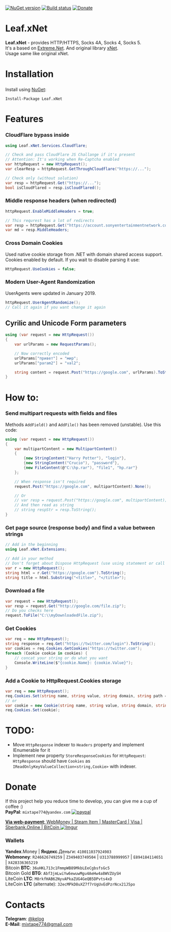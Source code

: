 [![NuGet version](https://badge.fury.io/nu/Leaf.xNet.svg)](https://badge.fury.io/nu/Leaf.xNet) [![Build status](https://ci.appveyor.com/api/projects/status/em4aje36etb63kdt/branch/master?svg=true)](https://ci.appveyor.com/project/grandsilence/leaf-xnet/branch/master) [![Donate](https://img.shields.io/badge/Donate-PayPal-green.svg)](https://www.paypal.com/cgi-bin/webscr?cmd=_s-xclick&hosted_button_id=FZLZ5ED65HVCL)

# Leaf.xNet
**Leaf.xNet** - provides HTTP/HTTPS, Socks 4A, Socks 4, Socks 5.  
It's a based on [Extreme.Net](https://github.com/Fedorus/Extreme.Net). And original library [xNet](https://github.com/X-rus/xNet).  
Usage same like original xNet.


# Installation
###
Install using [NuGet](https://www.nuget.org/):
```
Install-Package Leaf.xNet
```

# Features
### CloudFlare bypass inside
```csharp
using Leaf.xNet.Services.Cloudflare;

// Check and pass CloudFlare JS Challange if it's present
// Attention: It's working when Re-Captcha enabled
var httpRequest = new HttpRequest();
var clearResp = httpRequest.GetThroughCloudflare("https://...");

// Check only (without solution)
var resp = httpRequest.Get("https://...");
bool isCloudFlared = resp.isCloudFlared();
```

### Middle response headers (when redirected)
```csharp
httpRequest.EnableMiddleHeaders = true;

// This requrest has a lot of redirects
var resp = httpRequest.Get("https://account.sonyentertainmentnetwork.com/");
var md = resp.MiddleHeaders;
```

### Cross Domain Cookies
Used native cookie storage from .NET with domain shared access support.  
Cookies enabled by default. If you wait to disable parsing it use:
```csharp
HttpRequest.UseCookies = false;
```

### Modern User-Agent Randomization
UserAgents were updated in January 2019.
```csharp
httpRequest.UserAgentRandomize();
// Call it again if you want change it again
```

## Cyrilic and Unicode Form parameters
```csharp
using (var request = new HttpRequest())
{
    var urlParams = new RequestParams();

    // Now correctly encoded
    urlParams["привет"] = "мир";
    urlParams["param2"] = "val2";

    string content = request.Post("https://google.com", urlParams).ToString();
}
```

# How to:
### Send multipart requests with fields and files
Methods `AddField()` and `AddFile()` has been removed (unstable).
Use this code:
```csharp
using (var request = new HttpRequest())
{
    var multipartContent = new MultipartContent()
    {
        {new StringContent("Harry Potter"), "login"},
        {new StringContent("Crucio"), "password"},
        {new FileContent(@"C:\hp.rar"), "file1", "hp.rar"}
    };

    // When response isn't required
    request.Post("https://google.com", multipartContent).None();

    // Or
    // var resp = request.Post("https://google.com", multipartContent);
    // And then read as string
    // string respStr = resp.ToString();
}
```

### Get page source (response body) and find a value between strings
```csharp
// Add in the beginning 
using Leaf.xNet.Extensions;

// Add in your method
// Don't forget about Dispose HttpRequest (use using statement or call r.Dispose())
var r = new HttpRequest();
string html = r.Get("https://google.com").ToString();
string title = html.Substring("<title>", "</title>");
```

### Download a file
```csharp
var request = new HttpRequest();
var resp = request.Get("http://google.com/file.zip");
// Do you checks here
request.ToFile("C:\\myDownloadedFile.zip");
```

### Get Cookies
```csharp
var req = new HttpRequest();
string response = req.Get("https://twitter.com/login").ToString();
var cookies = req.Cookies.GetCookies("https://twitter.com");
foreach (Cookie cookie in cookies) {
    // concat your string or do what you want
    Console.WriteLine($"{cookie.Name}: {cookie.Value}");
}
```

### Add a Cookie to HttpRequest.Cookies storage
```csharp
var req = new HttpRequest();
req.Cookies.Set(string name, string value, string domain, string path = "/");
// or
var cookie = new Cookie(string name, string value, string domain, string path);
req.Cookies.Set(cookie);
```

# TODO:
- Move `HttpResponse` indexer to `Headers` property and implement IEnumerable for it
- Implement new property `StoreResponseCookies` for `HttpRequest`: `HttpResponse` should have `Cookies` as `IReadOnlyKeyValueCollection<string,Cookie>` with indexer.

# Donate
If this project help you reduce time to develop, you can give me a cup of coffee :)  
**PayPal**: `mixtape774@yandex.com`
[![paypal](https://www.paypalobjects.com/en_US/i/btn/btn_donateCC_LG.gif)](https://www.paypal.com/cgi-bin/webscr?cmd=_s-xclick&hosted_button_id=FZLZ5ED65HVCL)

[**Via web-payment**: WebMoney | Steam Item | MasterCard | Visa | Sberbank.Online | BitCoin ](https://www.digiseller.market/asp2/pay_options.asp?id_d=2582260)
[![Imgur](https://i.imgur.com/APbu91c.png)](https://www.digiseller.market/asp2/pay_options.asp?id_d=2582260)

### Wallets
**Yandex**.Money | **Яндекс**.Деньги: `410011037924983`  
**Webmoney**: `R246626749259` | `Z349403749504` | `U313788999957` | `E894184114651` | `X428336365219`  
Bitcoin **BTC**: `36uHKL713c1FmmpWB89MkbLEeCgbsfsGc5`  
Bitcoin Gold **BTG**: `Abf3jmLwiYw6ewuwMgu4AeHw4a8WVZUySH`  
LiteCoin **LTC**: `M8rkfHAB62NyvAPkaZUG4GeQB5DPvts4xD`  
LiteCoin **LTC** (alternate): `32ecMPkD8uXZ7f7rUgUvEdPzrNcx21J5po`  

# Contacts
**Telegram**: [@kelog](https://t.me/kelog)  
**E-Mail**: mixtape774@gmail.com